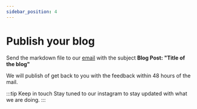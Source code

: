 ```yaml
---
sidebar_position: 4
---
```


# Publish your blog

Send the markdown file to our [email](mailto:ieeessit@vit.ac.in) with the subject **Blog Post: "Title of the blog"**

We will publish of get back to you with the feedback within 48 hours of the mail.

:::tip Keep in touch
Stay tuned to our instagram to stay updated with what we are doing.
:::


